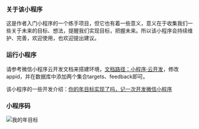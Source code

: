 ### 关于该小程序

这是作者入门小程序的一个练手项目，但它也有着一些意义，意义在于收集我们一些关于未来的目标、想法，提醒我们实现目标，把握未来。所以该小程序会持续维护、完善，欢迎使用，也欢迎提出建议。

### 运行小程序
请参考微信小程序云开发文档来搭建环境，[文档路径：小程序·云开发](https://developers.weixin.qq.com/miniprogram/dev/wxcloud/basis/getting-started.html)，修改appid，并在数据库中添加两个集合targets、feedback即可。

该小程序的一些开发介绍：[你的年目标实现了吗，记一次开发微信小程序](https://juejin.im/post/5c271e086fb9a04a0a5f44ad) 

### 小程序码
![我的年目标](https://weijhfly.github.io/images/wx6.jpg)

